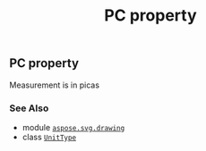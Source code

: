 ﻿---
title: PC property
second_title: Aspose.SVG for Python via .NET API References
description: 
type: docs
weight: 200
url: /python-net/aspose.svg.drawing/unittype/pc/
is_root: false
---

## PC property


Measurement is in picas

### See Also
* module [`aspose.svg.drawing`](../../)
* class [`UnitType`](/svg/python-net/aspose.svg.drawing/unittype)
